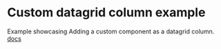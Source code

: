 # Custom datagrid column example

Example showcasing Adding a custom component as a datagrid column. [docs](https://mui.com/toolpad/building-ui/data-grid-component/#configuring-columns)
